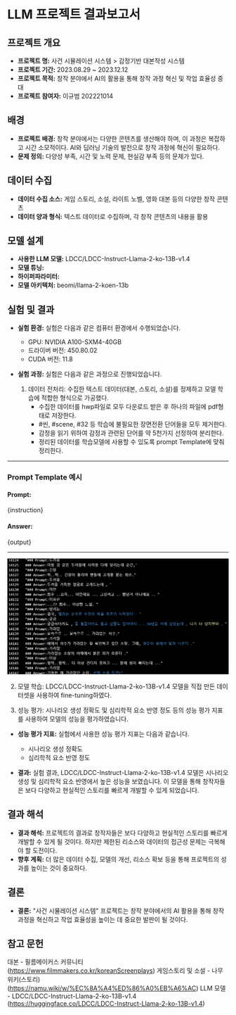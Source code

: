 # LLM 프로젝트 결과보고서

## 프로젝트 개요

- **프로젝트 명:** 사건 시뮬레이션 시스템 > 감정기반 대본작성 시스템
- **프로젝트 기간:** 2023.08.29 ~ 2023.12.12
- **프로젝트 목적:** 창작 분야에서 AI의 활용을 통해 창작 과정 혁신 및 작업 효율성 증대
- **프로젝트 참여자:** 이규범 202221014

## 배경

- **프로젝트 배경:** 창작 분야에서는 다양한 콘텐츠를 생산해야 하며, 이 과정은 복잡하고 시간 소모적이다. AI와 딥러닝 기술의 발전으로 창작 과정에 혁신이 필요하다.
- **문제 정의:** 다양성 부족, 시간 및 노력 문제, 현실감 부족 등의 문제가 있다.

## 데이터 수집

- **데이터 수집 소스:** 게임 스토리, 소설, 라이트 노벨, 영화 대본 등의 다양한 창작 콘텐츠
- **데이터 양과 형식:** 텍스트 데이터로 수집하며, 각 창작 콘텐츠의 내용을 활용

## 모델 설계

- **사용한 LLM 모델:** LDCC/LDCC-Instruct-Llama-2-ko-13B-v1.4
- **모델 튜닝:** 
- **하이퍼파라미터:** 
- **모델 아키텍처:** beomi/llama-2-koen-13b

## 실험 및 결과

- **실험 환경:** 실험은 다음과 같은 컴퓨터 환경에서 수행되었습니다.
  - GPU: NVIDIA A100-SXM4-40GB
  - 드라이버 버전: 450.80.02
  - CUDA 버전: 11.8

- **실험 과정:** 실험은 다음과 같은 과정으로 진행되었습니다.
  1. 데이터 전처리: 수집한 텍스트 데이터(대본, 스토리, 소설)를 정제하고 모델 학습에 적합한 형식으로 가공했다.
     - 수집한 데이터를 hwp파일로 모두 다운로드 받은 후 하나의 파일에 pdf형태로 저장한다.
     - #씬, #scene, #32 등 학습에 불필요한 장면전환 단어들을 모두 제거한다.
     - 감정을 읽기 위하여 감정과 관련된 단어를 약 5천가지 선정하여 분리한다.
     - 정리된 데이터를 학습모델에 사용할 수 있도록 prompt Template에 맞춰 정리한다.

---

### Prompt Template 예시
  #### Prompt:
  {instruction}

  #### Answer:
  {output}

---

![traindataset](train_csv.png)

  2. 모델 학습: LDCC/LDCC-Instruct-Llama-2-ko-13B-v1.4 모델을 직접 만든 데이터셋을 사용하여 fine-tuning하였다.



  3. 성능 평가: 시나리오 생성 정확도 및 심리학적 요소 반영 정도 등의 성능 평가 지표를 사용하여 모델의 성능을 평가하였습니다.

- **성능 평가 지표:** 실험에서 사용한 성능 평가 지표는 다음과 같습니다.
  - 시나리오 생성 정확도
  - 심리학적 요소 반영 정도

- **결과:** 실험 결과, LDCC/LDCC-Instruct-Llama-2-ko-13B-v1.4 모델은 시나리오 생성 및 심리학적 요소 반영에서 높은 성능을 보였습니다. 이 모델을 통해 창작자들은 보다 다양하고 현실적인 스토리를 빠르게 개발할 수 있게 되었습니다.


## 결과 해석

- **결과 해석:** 프로젝트의 결과로 창작자들은 보다 다양하고 현실적인 스토리를 빠르게 개발할 수 있게 될 것이다. 하지만 제한된 리소스와 데이터의 접근성 문제는 극복해야 할 도전이다.
- **향후 계획:** 더 많은 데이터 수집, 모델의 개선, 리소스 확보 등을 통해 프로젝트의 성과를 높이는 것이 중요하다.

## 결론

- **결론:** "사건 시뮬레이션 시스템" 프로젝트는 창작 분야에서의 AI 활용을 통해 창작 과정을 혁신하고 작업 효율성을 높이는 데 중요한 발판이 될 것이다.

## 참고 문헌

대본 - 필름메이커스 커뮤니티 (https://www.filmmakers.co.kr/koreanScreenplays)
게임스토리 및 소설 - 나무위키(스토리) (https://namu.wiki/w/%EC%8A%A4%ED%86%A0%EB%A6%AC)
LLM 모델 - LDCC/LDCC-Instruct-Llama-2-ko-13B-v1.4 (https://huggingface.co/LDCC/LDCC-Instruct-Llama-2-ko-13B-v1.4)
